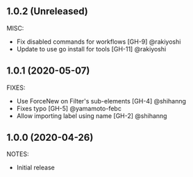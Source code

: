 ## 1.0.2 (Unreleased)

MISC:

  * Fix disabled commands for workflows [GH-9] @rakiyoshi 
  * Update to use go install for tools [GH-11] @rakiyoshi

## 1.0.1 (2020-05-07)

FIXES:

* Use ForceNew on Filter's sub-elements [GH-4] @shihanng
* Fixes typo [GH-5] @yamamoto-febc
* Allow importing label using name [GH-2] @shihanng

## 1.0.0 (2020-04-26)

NOTES:

* Initial release

